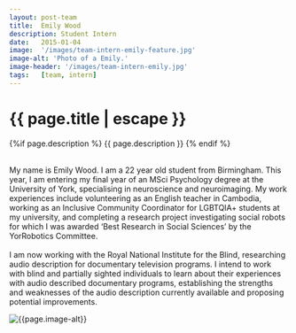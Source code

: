 ```yaml
---
layout: post-team
title:  Emily Wood
description: Student Intern
date:   2015-01-04
image:  '/images/team-intern-emily-feature.jpg'
image-alt: 'Photo of a Emily.'
image-header: '/images/team-intern-emily.jpg'
tags:   [team, intern]
---
```

<!-- begin hero -->
  <div class="container">
    <div class="row">
      <div class="col col-12">
        <div class="hero2__inner">
          <div class="hero2__left">
            <h1 class="post__title">{{ page.title | escape }}</h1>
          {%if page.description %}
            {{ page.description }}
          {% endif %}
          <br><br>
          <p>My name is Emily Wood. I am a 22 year old student from Birmingham. This year, I am entering my final year of an MSci Psychology degree at the University of York, specialising in neuroscience and neuroimaging. My work experiences include volunteering as an English teacher in Cambodia, working as an Inclusive Community Coordinator for LGBTQIA+ students at my university, and completing a research project investigating social robots for which I was awarded ‘Best Research in Social Sciences’ by the YorRobotics Committee.
          <br><br>
          I am now working with the Royal National Institute for the Blind, researching audio description for documentary television programs. I intend to work with blind and partially sighted individuals to learn about their experiences with audio described documentary programs, establishing the strengths and weaknesses of the audio description currently available and proposing potential improvements.
          </p>
           </div>
          <div class="hero2__right">
              <img class="lazy" data-src="{{page.image-header}}" alt="{{page.image-alt}}">
        </div>
      </div>
    </div>
  </div>
